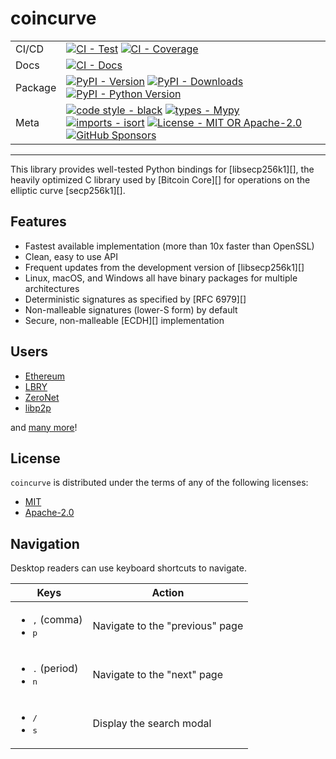 # coincurve

| | |
| --- | --- |
| CI/CD | [![CI - Test](https://github.com/ofek/coincurve/actions/workflows/build.yml/badge.svg)](https://github.com/ofek/coincurve/actions/workflows/build.yml) [![CI - Coverage](https://img.shields.io/codecov/c/github/ofek/coincurve/master.svg?logo=codecov&logoColor=red)](https://codecov.io/github/ofek/coincurve) |
| Docs | [![CI - Docs](https://github.com/ofek/coincurve/actions/workflows/docs.yml/badge.svg)](https://github.com/ofek/coincurve/actions/workflows/docs.yml) |
| Package | [![PyPI - Version](https://img.shields.io/pypi/v/coincurve.svg?logo=pypi&label=PyPI&logoColor=gold)](https://pypi.org/project/coincurve/) [![PyPI - Downloads](https://img.shields.io/pypi/dm/coincurve.svg?color=blue&label=Downloads&logo=pypi&logoColor=gold)](https://pypi.org/project/coincurve/) [![PyPI - Python Version](https://img.shields.io/pypi/pyversions/coincurve.svg?logo=python&label=Python&logoColor=gold)](https://pypi.org/project/coincurve/) |
| Meta | [![code style - black](https://img.shields.io/badge/code%20style-black-000000.svg)](https://github.com/psf/black) [![types - Mypy](https://img.shields.io/badge/types-Mypy-blue.svg)](https://github.com/ambv/black) [![imports - isort](https://img.shields.io/badge/imports-isort-ef8336.svg)](https://github.com/pycqa/isort) [![License - MIT OR Apache-2.0](https://img.shields.io/badge/license-MIT%20OR%20Apache--2.0-9400d3.svg)](https://spdx.org/licenses/) [![GitHub Sponsors](https://img.shields.io/github/sponsors/ofek?logo=GitHub%20Sponsors&style=social)](https://github.com/sponsors/ofek) |

-----

This library provides well-tested Python bindings for [libsecp256k1][], the heavily optimized
C library used by [Bitcoin Core][] for operations on the elliptic curve [secp256k1][].

## Features

- Fastest available implementation (more than 10x faster than OpenSSL)
- Clean, easy to use API
- Frequent updates from the development version of [libsecp256k1][]
- Linux, macOS, and Windows all have binary packages for multiple architectures
- Deterministic signatures as specified by [RFC 6979][]
- Non-malleable signatures (lower-S form) by default
- Secure, non-malleable [ECDH][] implementation

## Users

- [Ethereum](https://ethereum.org)
- [LBRY](https://lbry.com)
- [ZeroNet](https://zeronet.io)
- [libp2p](https://libp2p.io)

and [many more](users.md)!

## License

`coincurve` is distributed under the terms of any of the following licenses:

- [MIT](https://spdx.org/licenses/MIT.html)
- [Apache-2.0](https://spdx.org/licenses/Apache-2.0.html)

## Navigation

Desktop readers can use keyboard shortcuts to navigate.

| Keys | Action |
| --- | --- |
| <ul><li><kbd>,</kbd> (comma)</li><li><kbd>p</kbd></li></ul> | Navigate to the "previous" page |
| <ul><li><kbd>.</kbd> (period)</li><li><kbd>n</kbd></li></ul> | Navigate to the "next" page |
| <ul><li><kbd>/</kbd></li><li><kbd>s</kbd></li></ul> | Display the search modal |
